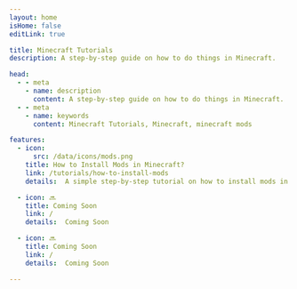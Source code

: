 ```yaml
---
layout: home
isHome: false
editLink: true

title: Minecraft Tutorials
description: A step-by-step guide on how to do things in Minecraft.

head:
  - - meta
    - name: description
      content: A step-by-step guide on how to do things in Minecraft.
  - - meta
    - name: keywords
      content: Minecraft Tutorials, Minecraft, minecraft mods

features:
  - icon:
      src: /data/icons/mods.png
    title: How to Install Mods in Minecraft?
    link: /tutorials/how-to-install-mods
    details:  A simple step-by-step tutorial on how to install mods in Minecraft.

  - icon: 🔜
    title: Coming Soon
    link: /
    details:  Coming Soon

  - icon: 🔜
    title: Coming Soon
    link: /
    details:  Coming Soon

---
```

